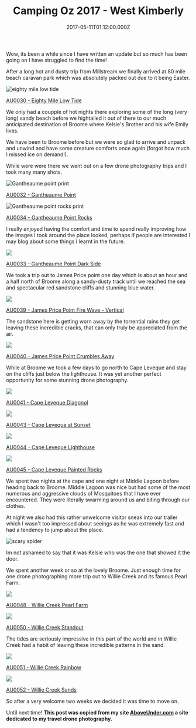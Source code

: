 ﻿---
coverImage: /images/fallback-post-header.png
date: "2017-05-11T01:12:00.000Z"
tags:
  - blog
  - drone
  - photo
  - travel
title: Camping Oz 2017 - West Kimberly
oldUrl: /above-under/camping-oz-2017-west-kimberly
---

Wow, its been a while since I have written an update but so much has been going on I have struggled to find the time!

<!-- more -->

After a long hot and dusty trip from Millstream we finally arrived at 80 mile beach caravan park which was absolutely packed out due to it being Easter.

![eighty mile low tide](//cdn.shopify.com/s/files/1/1830/7597/files/Eighty_Mile_Low_Tide_1024x1024.jpg?v=1494402749)

[AU0030 - Eighty Mile Low Tide](https://aboveunder.com/products/au0030-eighty-mile-low-tide "eighty mile low tide print")

We only had a coupple of hot nights there exploring some of the long (very long) sandy beach before we hightailed it out of there to our much anticipated destination of Broome where Kelsie's Brother and his wife Emily lives.

We have been to Broome before but we were so glad to arrive and unpack and unwind and have some creature comforts once again (forgot how much I missed ice on demand!).

While were were there we went out on a few drone photography trips and I took many many shots.

![Gantheaume point print](//cdn.shopify.com/s/files/1/1830/7597/files/Gantheaume_Point_1024x1024.jpg?v=1494403114)

[AU0032 - Gantheaume Point](https://aboveunder.com/products/au0032-gantheaume-point)

![Gantheaume point rocks print](//cdn.shopify.com/s/files/1/1830/7597/files/Gantheaume_Point_Rocks_1024x1024.jpg?v=1493381716)

[AU0034 - Gantheaume Point Rocks](https://aboveunder.com/products/au0034-gantheaume-point-rocks)

I really enjoyed having the comfort and time to spend really improving how the images I took around the place looked, perhaps if people are interested I may blog about some things I learnt in the future.

![](//cdn.shopify.com/s/files/1/1830/7597/products/Gantheaume_Point_Dark_Side_1024x1024.jpg?v=1493380205)

[AU0033 - Gantheaume Point Dark Side](https://aboveunder.com/products/au0033-gantheaume-point-dark-side)

We took a trip out to James Price point one day which is about an hour and a half north of Broome along a sandy-dusty track until we reached the sea and spectacular red sandstone cliffs and stunning blue water.

![](//cdn.shopify.com/s/files/1/1830/7597/products/James_Price_Point_Fire_Wave_-_Vertical_1024x1024.jpg?v=1493381241)

[AU0039 - James Price Point Fire Wave - Vertical](https://aboveunder.com/products/au0039-james-price-point-fire-wave-vertical "james price point picture print")

The sandstone here is getting worn away by the torrential rains they get leaving these incredible cracks, that can only truly be appreciated from the air.

![](//cdn.shopify.com/s/files/1/1830/7597/products/James_Price_Point_Crumbles_Away_1024x1024.jpg?v=1493381387)

[AU0040 - James Price Point Crumbles Away](https://aboveunder.com/products/au0040-james-price-point-crumbles-away)

While at Broome we took a few days to go north to Cape Leveque and stay on the cliffs just below the lighthouse. It was yet another perfect opportunity for some stunning drone photography.

![](//cdn.shopify.com/s/files/1/1830/7597/products/Cape_Leveque_Diagonol_1024x1024.jpg?v=1493557899)

[AU0041 - Cape Leveque Diagonol](https://aboveunder.com/products/au0041-cape-leveque-diagonol "cape leveque print ocean and rocks")

![](//cdn.shopify.com/s/files/1/1830/7597/products/Cape_Leveque_at_Sunset_1024x1024.jpg?v=1493558220)

[AU0043 - Cape Leveque at Sunset](https://aboveunder.com/products/au0043-cape-leveque-at-sunset "cape leveque print with red rocks")

![](//cdn.shopify.com/s/files/1/1830/7597/products/Cape_Leveque_Lighthouse_1024x1024.jpg?v=1493558368)

[AU0044 - Cape Leveque Lighthouse](https://aboveunder.com/products/au0044-cape-leveque-lighthouse "cape leveque lighthouse print")

![](//cdn.shopify.com/s/files/1/1830/7597/products/Cape_Leveque_Painted_Rocks_1024x1024.jpg?v=1493558544)

[AU0045 - Cape Leveque Painted Rocks](https://aboveunder.com/products/au0045-cape-leveque-painted-rocks "the stunning red rocks of cape leveque")

We spent two nights at the cape and one night at Middle Lagoon before heading back to Broome. Middle Lagoon was nice but had some of the most numerous and aggressive clouds of Mosquitoes that I have ever encountered. They were literally swarming around us and biting through our clothes.

At night we also had this rather unwelcome visitor sneak into our trailer which I wasn't too impressed about seeings as he was extremely fast and had a tendency to jump about the place.

![scary spider](//cdn.shopify.com/s/files/1/1830/7597/files/IMG_7500_1024x1024.JPG?v=1494405159)

Im not ashamed to say that it was Kelsie who was the one that showed it the door.

We spent another week or so at the lovely Broome. Just enough time for one drone photographing more trip out to Willie Creek and its famous Pearl Farm.

![](//cdn.shopify.com/s/files/1/1830/7597/products/Willie_Creek_Pearl_Farm_1024x1024.jpg?v=1494464353)

[AU0048 - Willie Creek Pearl Farm](https://aboveunder.com/products/au0048-willie-creek-pearl-farm)

![](//cdn.shopify.com/s/files/1/1830/7597/products/Willie_Creek_Standout_1024x1024.jpg?v=1494464540)

[AU0050 - Willie Creek Standout](https://aboveunder.com/products/au0050-willie-creek-standout)

The tides are seriously impressive in this part of the world and in Willie Creek had a habit of leaving these incredible patterns in the sand.

![](//cdn.shopify.com/s/files/1/1830/7597/products/Willie_Creek_Rainbow_1024x1024.jpg?v=1494464617)

[AU0051 - Willie Creek Rainbow](https://aboveunder.com/products/au0051-willie-creek-rainbow)

![](//cdn.shopify.com/s/files/1/1830/7597/products/Willie_Creek_Sands_1024x1024.jpg?v=1494464678)

[AU0052 - Willie Creek Sands](https://aboveunder.com/products/au0052-willie-creek-sands)

So after a very welcome two weeks we decided it was time to move on.

Until next time!
**This post was copied from my site [AboveUnder.com](https://aboveunder.com) a site dedicated to my travel drone photography.**
